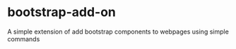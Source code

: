 # bootstrap-add-on
A simple extension of add bootstrap components to webpages using simple commands
